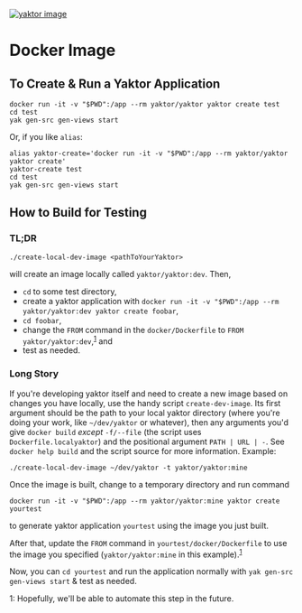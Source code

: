 [![yaktor image](http://yaktor.io/pics/yaktor-logo.png)](http://yaktor.io)


# Docker Image

## To Create & Run a Yaktor Application

```
docker run -it -v "$PWD":/app --rm yaktor/yaktor yaktor create test
cd test
yak gen-src gen-views start
```
Or, if you like `alias`:
```
alias yaktor-create='docker run -it -v "$PWD":/app --rm yaktor/yaktor yaktor create'
yaktor-create test
cd test
yak gen-src gen-views start
```

## How to Build for Testing
### TL;DR
```
./create-local-dev-image <pathToYourYaktor>
```
will create an image locally called `yaktor/yaktor:dev`.  Then,
* `cd` to some test directory,
* create a yaktor application with `docker run -it -v "$PWD":/app --rm yaktor/yaktor:dev yaktor create foobar`,
* `cd foobar`,
* change the `FROM` command in the `docker/Dockerfile` to `FROM yaktor/yaktor:dev`,<sup>[1](#1)</sup> and
* test as needed.

### Long Story
If you're developing yaktor itself and need to create a new image based on changes you have locally, use the handy script `create-dev-image`.  Its first argument should be the path to your local yaktor directory (where you're doing your work, like `~/dev/yaktor` or whatever), then any arguments you'd give `docker build` _except_ `-f/--file` (the script uses `Dockerfile.localyaktor`) and the positional argument `PATH | URL | -`. See `docker help build` and the script source for more information.  Example:
```
./create-local-dev-image ~/dev/yaktor -t yaktor/yaktor:mine
```
Once the image is built, change to a temporary directory and run command
```
docker run -it -v "$PWD":/app --rm yaktor/yaktor:mine yaktor create yourtest
```
to generate yaktor application `yourtest` using the image you just built.

After that, update the `FROM` command in `yourtest/docker/Dockerfile` to use the image you specified (`yaktor/yaktor:mine` in this example).<sup>[1](#1)</sup>

Now, you can `cd yourtest` and run the application normally with `yak gen-src gen-views start` & test as needed.

<a name="1">1</a>: Hopefully, we'll be able to automate this step in the future.
